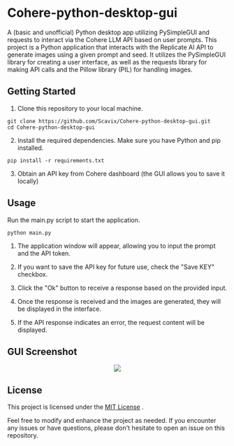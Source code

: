 # Cohere-python-desktop-gui
A (basic and unofficial) Python desktop app utilizing PySimpleGUI and requests to interact via the Cohere LLM API based on user prompts.
This project is a Python application that interacts with the Replicate AI API to generate images using a given prompt and seed. It utilizes the PySimpleGUI library for creating a user interface, as well as the requests library for making API calls and the Pillow library (PIL) for handling images.

## Getting Started

1. Clone this repository to your local machine.

```
git clone https://github.com/Scavix/Cohere-python-desktop-gui.git
cd Cohere-python-desktop-gui
```

2. Install the required dependencies. Make sure you have Python and pip installed.

```
pip install -r requirements.txt
```
3.  Obtain an API key from Cohere dashboard (the GUI allows you to save it locally)

## Usage
Run the main.py script to start the application.

```
python main.py
```

1. The application window will appear, allowing you to input the prompt and the API token.

2. If you want to save the API key for future use, check the "Save KEY" checkbox.

3. Click the "Ok" button to receive a response based on the provided input.

4. Once the response is received and the images are generated, they will be displayed in the interface.

5. If the API response indicates an error, the request content will be displayed.

## GUI Screenshot
<p align="center">
    <img src="https://github.com/Scavix/Cohere-python-desktop-gui/blob/main/GUI.PNG" />
</p>

## License
This project is licensed under the [MIT License](https://choosealicense.com/licenses/mit/) .

Feel free to modify and enhance the project as needed. If you encounter any issues or have questions, please don't hesitate to open an issue on this repository.
